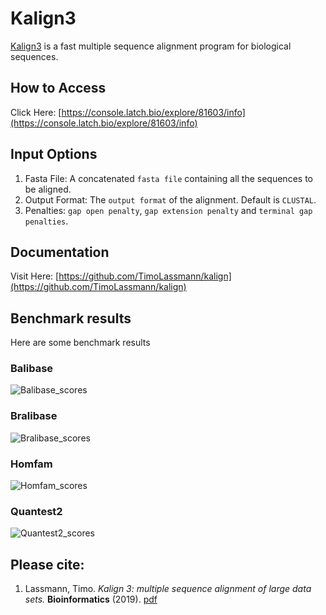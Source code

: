 # Kalign3
[Kalign3](https://github.com/TimoLassmann/kalign) is a fast multiple sequence alignment program for biological sequences.

## How to Access
Click Here: [https://console.latch.bio/explore/81603/info](https://console.latch.bio/explore/81603/info)

## Input Options
1. Fasta File: A concatenated `fasta file` containing all the sequences to be aligned.
2. Output Format: The `output format` of the alignment. Default is `CLUSTAL`.
3. Penalties: `gap open penalty`, `gap extension penalty` and `terminal gap penalties`.

## Documentation
Visit Here: [https://github.com/TimoLassmann/kalign](https://github.com/TimoLassmann/kalign)

## Benchmark results
Here are some benchmark results 

### Balibase

![Balibase_scores](https://user-images.githubusercontent.com/8110320/66697423-7ea3d000-eca3-11e9-919a-995ca8e9f7c1.jpeg)

### Bralibase

![Bralibase_scores](https://user-images.githubusercontent.com/8110320/66697424-86637480-eca3-11e9-90ea-238f82b0ac6b.jpeg)

### Homfam

![Homfam_scores](https://user-images.githubusercontent.com/8110320/66697425-895e6500-eca3-11e9-97e7-63f3a79133cf.jpeg)

### Quantest2

![Quantest2_scores](https://user-images.githubusercontent.com/8110320/66698153-6c2c9500-eca9-11e9-904c-3d6ea9a1c44d.jpeg)

## Please cite:
1. Lassmann, Timo. _Kalign 3: multiple sequence alignment of large data sets._ **Bioinformatics** (2019). [pdf](https://academic.oup.com/bioinformatics/advance-article-pdf/doi/10.1093/bioinformatics/btz795/30314127/btz795.pdf)
